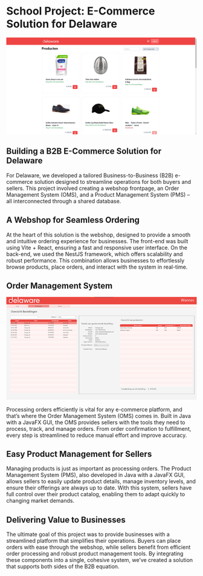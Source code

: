 # School Project: E-Commerce Solution for Delaware

![image](/src/images/SDP%202/webshop.png)

## Building a B2B E-Commerce Solution for Delaware
For Delaware, we developed a tailored Business-to-Business (B2B) e-commerce solution designed to streamline operations for both buyers and sellers. This project involved creating a webshop frontpage, an Order Management System (OMS), and a Product Management System (PMS) – all interconnected through a shared database.

## A Webshop for Seamless Ordering
At the heart of this solution is the webshop, designed to provide a smooth and intuitive ordering experience for businesses. The front-end was built using Vite + React, ensuring a fast and responsive user interface. On the back-end, we used the NestJS framework, which offers scalability and robust performance. This combination allows businesses to effortlessly browse products, place orders, and interact with the system in real-time.

## Order Management System

![oms](/src/images/SDP%202/Bestellingen.png)

Processing orders efficiently is vital for any e-commerce platform, and that’s where the Order Management System (OMS) comes in. Built in Java with a JavaFX GUI, the OMS provides sellers with the tools they need to process, track, and manage orders. From order confirmation to fulfillment, every step is streamlined to reduce manual effort and improve accuracy.

## Easy Product Management for Sellers

Managing products is just as important as processing orders. The Product Management System (PMS), also developed in Java with a JavaFX GUI, allows sellers to easily update product details, manage inventory levels, and ensure their offerings are always up to date. With this system, sellers have full control over their product catalog, enabling them to adapt quickly to changing market demands.

## Delivering Value to Businesses
The ultimate goal of this project was to provide businesses with a streamlined platform that simplifies their operations. Buyers can place orders with ease through the webshop, while sellers benefit from efficient order processing and robust product management tools. By integrating these components into a single, cohesive system, we’ve created a solution that supports both sides of the B2B equation.